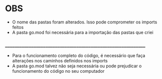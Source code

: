 # OBS
- O nome das pastas foram alterados. Isso pode comprometer os imports feitos
- A pasta go.mod foi necessária para a importação das pastas que criei
### ___________________________________________________________
* Para o funcionamento completo do código, é necessário que faça alterações nos caminhos definidos nos imports
* A pasta go.mod talvez não seja necessária ou pode prejudicar o funcionamento do código no seu computador
